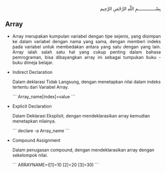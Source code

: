 <p align="right">
بِسْــــــــــــــمِ اللَّهِ الرَّحْمَنِ الرَّحِيم 
</p>

## Array

* <p align=justify>Array merupakan kumpulan variabel dengan tipe sejenis, yang  disimpan  ke  dalam  variabel  dengan  nama  yang sama,  dengan  memberi indeks  pada  variabel  untuk  membedakan  antara  yang  satu  dengan yang lain. Array ialah salah satu hal yang cukup penting dalam bahasa pemrograman, bisa dibayangkan array ini sebagai tumpukan buku - buku dimeja belajar.</p>

* Indirect Declaration 
  <p>Dalam deklarasi Tidak Langsung, dengan menetapkan nilai dalam indeks tertentu dari Variabel Array.</p>
  ```
  Array_name[index]=value
  ```
* Explicit Declaration
  <p>Dalam Deklarasi Eksplisit, dengan mendeklarasikan array kemudian menetapkan nilainya.</p>
  ```
  declare -a Array_name
  ```
* Compound Assignment
  <p>Dalam penugasan compound, dengan mendeklarasikan array dengan sekelompok nilai.</p>
  ```
  ARRAYNAME=([1]=10 [2]=20 [3]=30)
  ```
